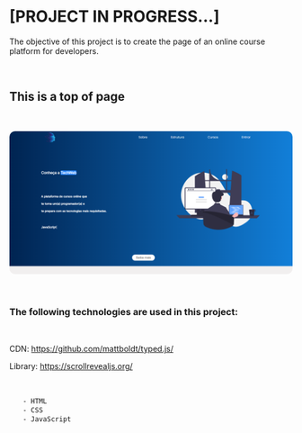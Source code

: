<h1>[PROJECT IN PROGRESS...]</h1>

<p> The objective of this project is to create the page of an online course platform for developers. </p>

<br>

<h2> This is a top of page </h2>

<br>

<img 
style='border-radius: 10px'
src='./assets/Images_from_readme/first-image.png'
/>

<br>

<h3> The following technologies are used in this project: </h3> <br>

CDN: <a> https://github.com/mattboldt/typed.js/ </a>
    
Library: <a> https://scrollrevealjs.org/ </a>

<br>

<ul>

    - HTML
    - CSS
    - JavaScript

<ul>